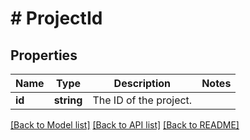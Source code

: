 # # ProjectId

## Properties

Name | Type | Description | Notes
------------ | ------------- | ------------- | -------------
**id** | **string** | The ID of the project. |

[[Back to Model list]](../../README.md#models) [[Back to API list]](../../README.md#endpoints) [[Back to README]](../../README.md)
